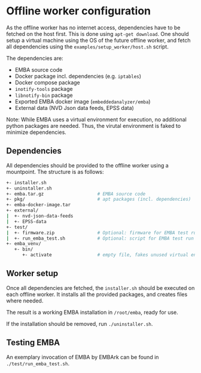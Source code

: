 # Offline worker configuration

As the offline worker has no internet access, dependencies have to be fetched on the host first. This is done using `apt-get download`. One should setup a virtual machine using the OS of the future offline worker, and fetch all dependencies using the `examples/setup_worker/host.sh` script.

The dependencies are:
- EMBA source code
- Docker package incl. dependencies (e.g. `iptables`)
- Docker compose package
- `inotify-tools` package
- `libnotify-bin` package
- Exported EMBA docker image (`embeddedanalyzer/emba`)
- External data (NVD Json data feeds, EPSS data)

Note: While EMBA uses a virtual environment for execution, no additional python packages are needed. Thus, the virutal environment is faked to minimize dependencies.

## Dependencies

All dependencies should be provided to the offline worker using a mountpoint. The structure is as follows:

```sh
+- installer.sh
+- uninstaller.sh
+- emba.tar.gz                    # EMBA source code
+- pkg/                           # apt packages (incl. dependencies)
+- emba-docker-image.tar
+- external/
|  +- nvd-json-data-feeds
|  +- EPSS-data
+- test/
|  +- firmware.zip                # Optional: firmware for EMBA test run
|  +- run_emba_test.sh            # Optional: script for EMBA test run
+- emba_venv/
   +- bin/
      +- activate                 # empty file, fakes unused virtual environment
```

## Worker setup

Once all dependencies are fetched, the `installer.sh` should be executed on each offline worker. It installs all the provided packages, and creates files where needed.

The result is a working EMBA installation in `/root/emba`, ready for use.

If the installation should be removed, run `./uninstaller.sh`.

## Testing EMBA

An exemplary invocation of EMBA by EMBArk can be found in `./test/run_emba_test.sh`.

